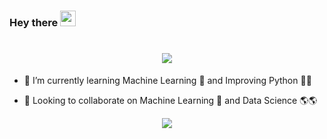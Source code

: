 ### Hey there <img src="https://media.giphy.com/media/hvRJCLFzcasrR4ia7z/giphy.gif" width="25px">
<h1 align="center">
  <a href="https://nipun4338.github.io">
    <img src="https://readme-typing-svg.herokuapp.com/?lines=I+am+Nipun!;Visit:+nipun4338.github.io...!&center=true&size=20">
  </a>
</h1>

- 🌱 I’m currently learning Machine Learning 🤖 and Improving Python 🐍🐍

- 👯 Looking to collaborate on Machine Learning 👷 and Data Science 🌎🌎

<!--
**Nipun4338/Nipun4338** is a ✨ _special_ ✨ repository because its `README.md` (this file) appears on your GitHub profile.

Here are some ideas to get you started:

- 🔭 I’m currently working on ...
- 🌱 I’m currently learning ...
- 👯 I’m looking to collaborate on ...
- 🤔 I’m looking for help with ...
- 💬 Ask me about ...
- 📫 How to reach me: ...
- 😄 Pronouns: ...
- ⚡ Fun fact: ...
-->


  <div align="center">
<img src="https://metrics.lecoq.io/nipun4338?template=classic&pagespeed=1&languages=1&isocalendar=1&projects=1&repositories=1&achievements=1&activity=1&repositories=100&repositories.batch=100&repositories.forks=false&repositories.affiliations=owner&isocalendar.duration=full-year&languages.limit=8&languages.sections=most-used&languages.colors=github&languages.threshold=0%25&languages.indepth=false&languages.categories=markup%2C%20programming&languages.recent.categories=markup%2C%20programming&languages.recent.load=300&languages.recent.days=14&projects.limit=4&projects.descriptions=true&activity.limit=5&activity.load=300&activity.days=14&activity.filter=all&activity.visibility=all&activity.timestamps=true&achievements.threshold=C&achievements.secrets=true&achievements.display=detailed&achievements.limit=29&repositories.featured=nipun4338%2FCarHub%2C%20nipun4338%2Fimageprocessingapp%2C%20nipun4338%2Fmynotebook%2C%20nipun4338%2FImage-Encrypt-Decrypt%2C%20nipun4338%2FNeer%2C%20nipun4338%2FIUMS-Result-Notifier&pagespeed.url=.user.website&pagespeed.detailed=true&pagespeed.screenshot=true&config.timezone=Asia%2FDhaka&config.display=large">
  </div>

